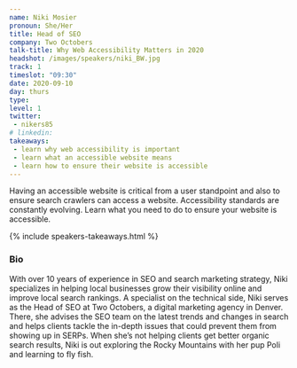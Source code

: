 ```yaml
---
name: Niki Mosier
pronoun: She/Her
title: Head of SEO
company: Two Octobers
talk-title: Why Web Accessibility Matters in 2020
headshot: /images/speakers/niki_BW.jpg
track: 1
timeslot: "09:30"
date: 2020-09-10
day: thurs
type: 
level: 1
twitter:
 - nikers85
# linkedin: 
takeaways:
 - learn why web accessibility is important
 - learn what an accessible website means
 - learn how to ensure their website is accessible
---
```


<p>Having an accessible website is critical from a user standpoint and also to ensure search crawlers 
can access a website. Accessibility standards are constantly evolving. Learn what you need to do to 
ensure your website is accessible.</p>

{% include speakers-takeaways.html %}

<h3>Bio</h3>
<p>With over 10 years of experience in SEO and search marketing strategy, Niki specializes in helping 
local businesses grow their visibility online and improve local search rankings. A specialist on the 
technical side, Niki serves as the Head of SEO at Two Octobers, a digital marketing agency in Denver. 
There, she advises the SEO team on the latest trends and changes in search and helps clients tackle the 
in-depth issues that could prevent them from showing up in SERPs. When she’s not helping clients get 
better organic search results, Niki is out exploring the Rocky Mountains with her pup Poli and learning 
to fly fish.</p>